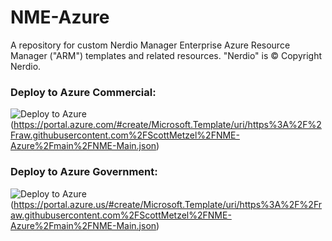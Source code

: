 # NME-Azure
A repository for custom Nerdio Manager Enterprise Azure Resource Manager ("ARM") templates and related resources. "Nerdio" is © Copyright Nerdio.

### Deploy to Azure Commercial:
![Deploy to Azure](https://aka.ms/deploytoazurebutton)(https://portal.azure.com/#create/Microsoft.Template/uri/https%3A%2F%2Fraw.githubusercontent.com%2FScottMetzel%2FNME-Azure%2Fmain%2FNME-Main.json)


### Deploy to Azure Government:
![Deploy to Azure](https://aka.ms/deploytoazurebutton)(https://portal.azure.us/#create/Microsoft.Template/uri/https%3A%2F%2Fraw.githubusercontent.com%2FScottMetzel%2FNME-Azure%2Fmain%2FNME-Main.json)